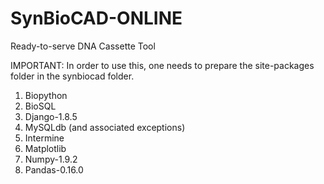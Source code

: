 # SynBioCAD-ONLINE
Ready-to-serve DNA Cassette Tool

IMPORTANT: In order to use this, one needs to prepare the site-packages folder in the synbiocad folder. 

1. Biopython
2. BioSQL
3. Django-1.8.5
4. MySQLdb (and associated exceptions)
5. Intermine
6. Matplotlib
7. Numpy-1.9.2
8. Pandas-0.16.0
